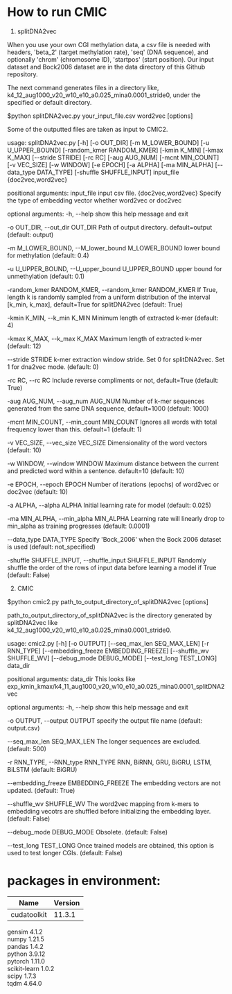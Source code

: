 # How to run CMIC

1. splitDNA2vec

When you use your own CGI methylation data, 
a csv file is needed with headers, 
'beta_2' (target methylation rate), 
'seq' (DNA sequence), 
and optionally 
'chrom' (chromosome ID), 
'startpos' (start position). 
Our input dataset and Bock2006 dataset are in the data directory of this Github repository. 

The next command generates files in 
a directory like, k4_12_aug1000_v20_w10_e10_a0.025_mina0.0001_stride0, 
under the specified or default directory. 

$python splitDNA2vec.py your_input_file.csv word2vec [options]

Some of the outputted files are taken as input to CMIC2. 

usage: splitDNA2vec.py [-h] [-o OUT_DIR] [-m M_LOWER_BOUND] [-u U_UPPER_BOUND] [-random_kmer RANDOM_KMER] [-kmin K_MIN] [-kmax K_MAX] [--stride STRIDE] [-rc RC] [-aug AUG_NUM]
                       [-mcnt MIN_COUNT] [-v VEC_SIZE] [-w WINDOW] [-e EPOCH] [-a ALPHA] [-ma MIN_ALPHA] [--data_type DATA_TYPE] [-shuffle SHUFFLE_INPUT]
                       input_file {doc2vec,word2vec}

positional arguments:
  input_file            input csv file.
  {doc2vec,word2vec}    Specify the type of embedding vector whether word2vec or doc2vec

optional arguments:
  -h, --help            show this help message and exit

  -o OUT_DIR, --out_dir OUT_DIR
                        Path of output directory. default=output (default: output)

  -m M_LOWER_BOUND, --M_lower_bound M_LOWER_BOUND
                        lower bound for methylation (default: 0.4)

  -u U_UPPER_BOUND, --U_upper_bound U_UPPER_BOUND
                        upper bound for unmethylation (default: 0.1)

  -random_kmer RANDOM_KMER, --random_kmer RANDOM_KMER
                        If True, length k is randomly sampled from a uniform distribution of the interval [k_min, k_max], default=True for splitDNA2vec (default: True)

  -kmin K_MIN, --k_min K_MIN
                        Minimum length of extracted k-mer (default: 4)

  -kmax K_MAX, --k_max K_MAX
                        Maximum length of extracted k-mer (default: 12)

  --stride STRIDE       k-mer extraction window stride. Set 0 for splitDNA2vec. Set 1 for dna2vec mode. (default: 0)

  -rc RC, --rc RC       Include reverse compliments or not, default=True (default: True)

  -aug AUG_NUM, --aug_num AUG_NUM
                        Number of k-mer sequences generated from the same DNA sequence, default=1000 (default: 1000)

  -mcnt MIN_COUNT, --min_count MIN_COUNT
                        Ignores all words with total frequency lower than this. default=1 (default: 1)

  -v VEC_SIZE, --vec_size VEC_SIZE
                        Dimensionality of the word vectors (default: 10)

  -w WINDOW, --window WINDOW
                        Maximum distance between the current and predicted word within a sentence. default=10 (default: 10)

  -e EPOCH, --epoch EPOCH
                        Number of iterations (epochs) of word2vec or doc2vec (default: 10)

  -a ALPHA, --alpha ALPHA
                        Initial learning rate for model (default: 0.025)

  -ma MIN_ALPHA, --min_alpha MIN_ALPHA
                        Learning rate will linearly drop to min_alpha as training progresses (default: 0.0001)

  --data_type DATA_TYPE
                        Specify 'Bock_2006' when the Bock 2006 dataset is used (default: not_specified)

  -shuffle SHUFFLE_INPUT, --shuffle_input SHUFFLE_INPUT
                        Randomly shuffle the order of the rows of input data before learning a model if True (default: False)




2. CMIC 

$python cmic2.py path_to_output_directory_of_splitDNA2vec [options]

path_to_output_directory_of_splitDNA2vec is the directory generated by splitDNA2vec like  
k4_12_aug1000_v20_w10_e10_a0.025_mina0.0001_stride0. 

usage: cmic2.py [-h] [-o OUTPUT] [--seq_max_len SEQ_MAX_LEN] [-r RNN_TYPE] [--embedding_freeze EMBEDDING_FREEZE] [--shuffle_wv SHUFFLE_WV] [--debug_mode DEBUG_MODE] [--test_long TEST_LONG]
                data_dir

positional arguments:
  data_dir              This looks like exp_kmin_kmax/k4_11_aug1000_v20_w10_e10_a0.025_mina0.0001_splitDNA2vec

optional arguments:
  -h, --help            show this help message and exit

  -o OUTPUT, --output OUTPUT
                        specify the output file name (default: output.csv)

  --seq_max_len SEQ_MAX_LEN
                        The longer sequences are excluded. (default: 500)

  -r RNN_TYPE, --RNN_type RNN_TYPE
                        RNN, BiRNN, GRU, BiGRU, LSTM, BiLSTM (default: BiGRU)

  --embedding_freeze EMBEDDING_FREEZE
                        The embedding vectors are not updated. (default: True)

  --shuffle_wv SHUFFLE_WV
                        The word2vec mapping from k-mers to embedding vecotrs are shuffled before initializing the embedding layer. (default: False)

  --debug_mode DEBUG_MODE
                        Obsolete. (default: False)
                        
  --test_long TEST_LONG
                        Once trained models are obtained, this option is used to test longer CGIs. (default: False)



# packages in environment:
| Name |                   Version |
| ---- | ---- |
| cudatoolkit   |            11.3.1 |             
gensim                    4.1.2           
numpy                     1.21.5          
pandas                    1.4.2           
python                    3.9.12         
pytorch                   1.11.0        
scikit-learn              1.0.2       
scipy                     1.7.3      
tqdm                      4.64.0    
